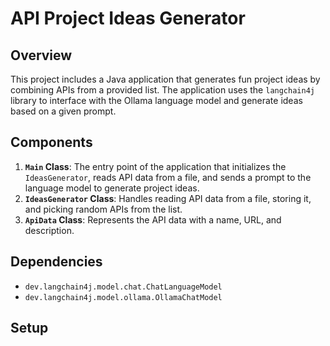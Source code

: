 # API Project Ideas Generator

## Overview

This project includes a Java application that generates fun project ideas by combining APIs from a provided list. The application uses the `langchain4j` library to interface with the Ollama language model and generate ideas based on a given prompt.

## Components

1. **`Main` Class**: The entry point of the application that initializes the `IdeasGenerator`, reads API data from a file, and sends a prompt to the language model to generate project ideas.
2. **`IdeasGenerator` Class**: Handles reading API data from a file, storing it, and picking random APIs from the list.
3. **`ApiData` Class**: Represents the API data with a name, URL, and description.

## Dependencies

- `dev.langchain4j.model.chat.ChatLanguageModel`
- `dev.langchain4j.model.ollama.OllamaChatModel`

## Setup